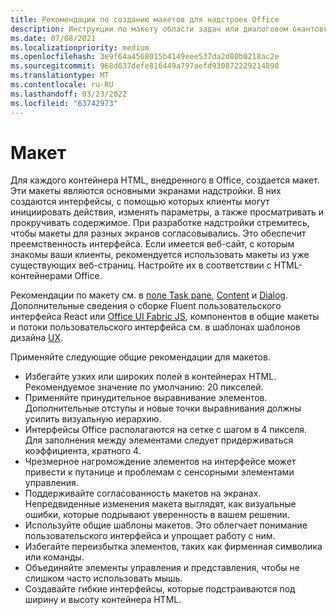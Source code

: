 ```yaml
---
title: Рекомендации по созданию макетов для надстроек Office
description: Инструкции по макету области задач или диалоговом окантовке Office надстройки.
ms.date: 07/08/2021
ms.localizationpriority: medium
ms.openlocfilehash: 3e9f64a4568015b4149eee537da2d80b0218ac2e
ms.sourcegitcommit: 968d637defe816449a797aefd930872229214898
ms.translationtype: MT
ms.contentlocale: ru-RU
ms.lasthandoff: 03/23/2022
ms.locfileid: "63742973"
---
```

# <a name="layout"></a>Макет

Для каждого контейнера HTML, внедренного в Office, создается макет. Эти макеты являются основными экранами надстройки. В них создаются интерфейсы, с помощью которых клиенты могут инициировать действия, изменять параметры, а также просматривать и прокручивать содержимое. При разработке надстройки стремитесь, чтобы макеты для разных экранов согласовывались. Это обеспечит преемственность интерфейса. Если имеется веб-сайт, с которым знакомы ваши клиенты, рекомендуется использовать макеты из уже существующих веб-страниц. Настройте их в соответствии с HTML-контейнерами Office.

Рекомендации по макету см. в [поле Task pane](task-pane-add-ins.md), [Content](content-add-ins.md) и [Dialog](dialog-boxes.md). Дополнительные сведения о сборке Fluent [](using-office-ui-fabric-react.md)пользовательского интерфейса React или [Office UI Fabric JS](fabric-core.md), компонентов в общие макеты и потоки пользовательского интерфейса см. в шаблонах шаблонов дизайна [UX](ux-design-pattern-templates.md).

Применяйте следующие общие рекомендации для макетов.

- Избегайте узких или широких полей в контейнерах HTML. Рекомендуемое значение по умолчанию: 20 пикселей.
- Применяйте принудительное выравнивание элементов. Дополнительные отступы и новые точки выравнивания должны усилить визуальную иерархию.
- Интерфейсы Office располагаются на сетке с шагом в 4 пикселя. Для заполнения между элементами следует придерживаться коэффициента, кратного 4.
- Чрезмерное нагромождение элементов на интерфейсе может привести к путанице и проблемам с сенсорными элементами управления.
- Поддерживайте согласованность макетов на экранах. Непредвиденные изменения макета выглядят, как визуальные ошибки, которые подрывают уверенность в вашем решении.
- Используйте общие шаблоны макетов. Это облегчает понимание пользовательского интерфейса и упрощает работу с ним.
- Избегайте переизбытка элементов, таких как фирменная символика или команды.
- Объединяйте элементы управления и представления, чтобы не слишком часто использовать мышь.
- Создавайте гибкие интерфейсы, которые подстраиваются под ширину и высоту контейнера HTML.
